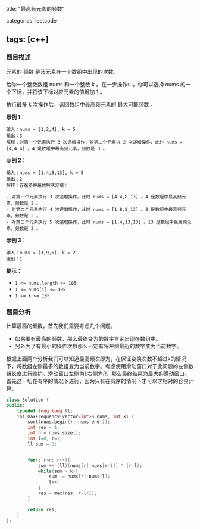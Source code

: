 title: "最高频元素的频数"

categories: leetcode

tags: [c++]
---
### 题目描述

元素的 频数 是该元素在一个数组中出现的次数。

给你一个整数数组 nums 和一个整数 k 。在一步操作中，你可以选择 nums 的一个下标，并将该下标对应元素的值增加 1 。

执行最多 k 次操作后，返回数组中最高频元素的 最大可能频数 。

**示例 1：**

~~~
输入：nums = [1,2,4], k = 5
输出：3
解释：对第一个元素执行 3 次递增操作，对第二个元素执 2 次递增操作，此时 nums = [4,4,4] 。4 是数组中最高频元素，频数是 3 。
~~~

**示例 2：**

~~~
输入：nums = [1,4,8,13], k = 5
输出：2
解释：存在多种最优解决方案：

- 对第一个元素执行 3 次递增操作，此时 nums = [4,4,8,13] 。4 是数组中最高频元素，频数是 2 。
- 对第二个元素执行 4 次递增操作，此时 nums = [1,8,8,13] 。8 是数组中最高频元素，频数是 2 。
- 对第三个元素执行 5 次递增操作，此时 nums = [1,4,13,13] 。13 是数组中最高频元素，频数是 2 。
~~~

**示例 3：**

~~~
输入：nums = [3,9,6], k = 2
输出：1
~~~

**提示：**

- `1 <= nums.length <= 105`
- `1 <= nums[i] <= 105`
- `1 <= k <= 105`

### 题目分析

计算最高的频数，首先我们需要考虑几个问题。

* 如果要有最高的频数，那么最终变为的数字肯定出现在数组中。
* 另外为了有最小的操作次数那么一定有将左侧最近的数字变为当前数字。

根据上面两个分析我们可以知道最高频次即为，在保证变换次数不超过k的情况下，将数组左侧最多的数组变为当前数字。考虑使用滑动窗口对于此问题的左侧数组长度进行维护。滑动窗口左侧为*L*右侧为*R*，那么最终结果为最大的滑动窗口。首先这一切在有序的情况下进行，因为只有在有序的情况下才可以才相对的容易计算。

~~~c++
class Solution {
public:
    typedef long long ll;
    int maxFrequency(vector<int>& nums, int k) {
        sort(nums.begin(), nums.end());
        int res = 1;
        int n = nums.size();
        int l=0, r=1;
        ll sum = 0;


        for(; r<n; r++){
            sum += (ll)(nums[r]-nums[r-1]) * (r-l);
            while(sum > k){
                sum -= nums[r]-nums[l];
                l++;
            }
            res = max(res, r-l+1);
        }

        return res;
    }
};
~~~

